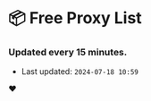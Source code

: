 # :package: Free Proxy List
### Updated every 15 minutes.

- Last updated: `2024-07-18 10:59`

:heart:
